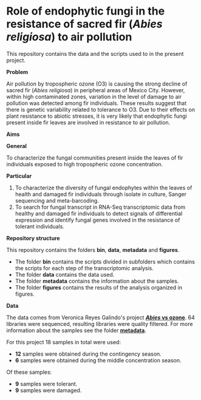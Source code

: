 # **Role of endophytic fungi in the resistance of sacred fir (*Abies religiosa*) to air pollution**

This repository contains the data and the scripts used to in the present project.

**Problem**

Air pollution by tropospheric ozone (O3) is causing the strong decline of sacred fir (*Abies religiosa*) in peripheral areas of Mexico City. However, within high contaminated zones, variation in the level of damage to air pollution was detected among fir individuals. These results suggest that there is genetic variability related to tolerance to O3. Due to their effects on plant resistance to abiotic stresses, it is very likely that endophytic fungi present inside fir leaves are involved in resistance to air pollution.


**Aims**

**General** 

To characterize the fungal communities present inside the leaves of fir individuals exposed to high tropospheric ozone concentration.

**Particular**

1. To characterize the diversity of fungal endophytes within the leaves of health and damaged fir individuals through isolate in culture, Sanger sequencing and meta-barcoding.
3. To search for fungal transcript in RNA-Seq transcriptomic data from healthy and damaged fir individuals to detect signals of differential expression and identify fungal genes involved in the resistance of tolerant individuals.


**Repository structure**

This repository contains the folders **bin**, **data**, **metadata** and **figures**.

* The folder **bin** contains the scripts divided in subfolders which contains the scripts for each step of the transcriptomic analysis. 
* The folder **data** contains the data used.
* The folder **metadata** contains the information about the samples.
* The folder **figures** contains the    results of the analysis organized in figures.  

**Data**

The data comes from Veronica Reyes Galindo's project [***Abies* vs ozone**](https://github.com/VeroIarrachtai/Abies_vs_ozone). 64 libraries were sequenced, resulting libraries were quality filtered. For more information about the samples see the folder [**metadata**](https://github.com/valeriafloral/Abies_fungal_endophytes/tree/master/metadata).

For this project 18 samples in total were used:

* **12** samples were obtained during the contingency season.
* **6** samples were obtained during the middle concentration season.

Of these samples:

* **9** samples were tolerant.
* **9** samples were damaged.  

